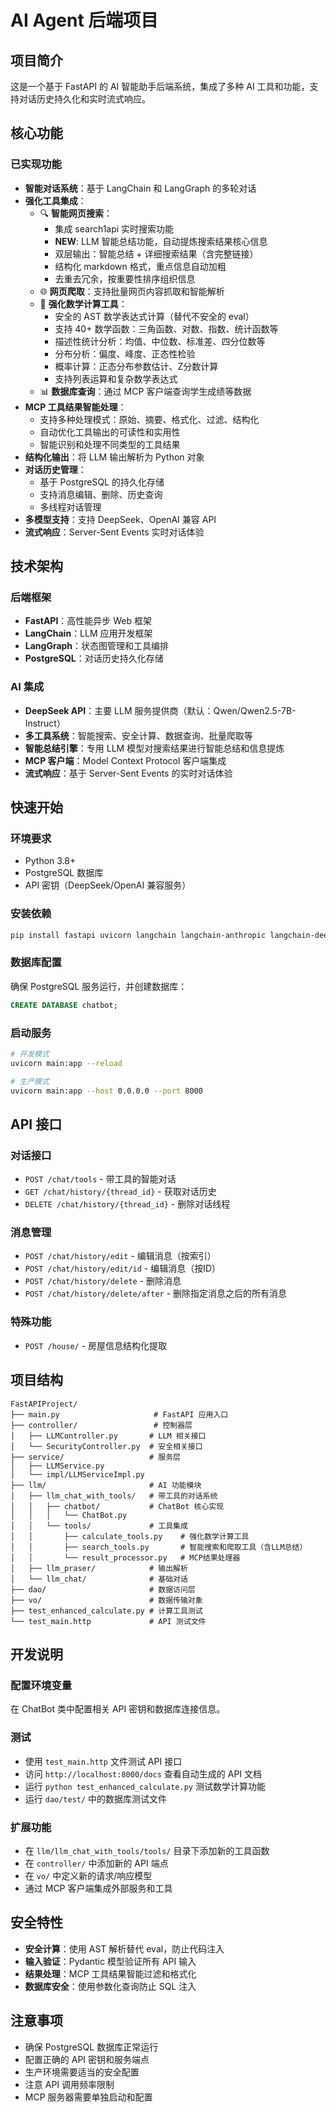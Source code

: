 # AI Agent 后端项目

## 项目简介

这是一个基于 FastAPI 的 AI 智能助手后端系统，集成了多种 AI 工具和功能，支持对话历史持久化和实时流式响应。

## 核心功能

### 已实现功能

- **智能对话系统**：基于 LangChain 和 LangGraph 的多轮对话
- **强化工具集成**：
  - 🔍 **智能网页搜索**：
    - 集成 search1api 实时搜索功能
    - **NEW**: LLM 智能总结功能，自动提炼搜索结果核心信息
    - 双层输出：智能总结 + 详细搜索结果（含完整链接）
    - 结构化 markdown 格式，重点信息自动加粗
    - 去重去冗余，按重要性排序组织信息
  - 🌐 **网页爬取**：支持批量网页内容抓取和智能解析
  - 🧮 **强化数学计算工具**：
    - 安全的 AST 数学表达式计算（替代不安全的 eval）
    - 支持 40+ 数学函数：三角函数、对数、指数、统计函数等
    - 描述性统计分析：均值、中位数、标准差、四分位数等
    - 分布分析：偏度、峰度、正态性检验
    - 概率计算：正态分布参数估计、Z分数计算
    - 支持列表运算和复杂数学表达式
  - 📊 **数据库查询**：通过 MCP 客户端查询学生成绩等数据
- **MCP 工具结果智能处理**：
  - 支持多种处理模式：原始、摘要、格式化、过滤、结构化
  - 自动优化工具输出的可读性和实用性
  - 智能识别和处理不同类型的工具结果
- **结构化输出**：将 LLM 输出解析为 Python 对象
- **对话历史管理**：
  - 基于 PostgreSQL 的持久化存储
  - 支持消息编辑、删除、历史查询
  - 多线程对话管理
- **多模型支持**：支持 DeepSeek、OpenAI 兼容 API
- **流式响应**：Server-Sent Events 实时对话体验

## 技术架构

### 后端框架
- **FastAPI**：高性能异步 Web 框架
- **LangChain**：LLM 应用开发框架
- **LangGraph**：状态图管理和工具编排
- **PostgreSQL**：对话历史持久化存储

### AI 集成
- **DeepSeek API**：主要 LLM 服务提供商（默认：Qwen/Qwen2.5-7B-Instruct）
- **多工具系统**：智能搜索、安全计算、数据查询、批量爬取等
- **智能总结引擎**：专用 LLM 模型对搜索结果进行智能总结和信息提炼
- **MCP 客户端**：Model Context Protocol 客户端集成
- **流式响应**：基于 Server-Sent Events 的实时对话体验

## 快速开始

### 环境要求
- Python 3.8+
- PostgreSQL 数据库
- API 密钥（DeepSeek/OpenAI 兼容服务）

### 安装依赖
```bash
pip install fastapi uvicorn langchain langchain-anthropic langchain-deepseek langchain-openai langgraph psycopg asyncpg fastmcp
```

### 数据库配置
确保 PostgreSQL 服务运行，并创建数据库：
```sql
CREATE DATABASE chatbot;
```

### 启动服务
```bash
# 开发模式
uvicorn main:app --reload

# 生产模式
uvicorn main:app --host 0.0.0.0 --port 8000
```

## API 接口

### 对话接口
- `POST /chat/tools` - 带工具的智能对话
- `GET /chat/history/{thread_id}` - 获取对话历史
- `DELETE /chat/history/{thread_id}` - 删除对话线程

### 消息管理
- `POST /chat/history/edit` - 编辑消息（按索引）
- `POST /chat/history/edit/id` - 编辑消息（按ID）
- `POST /chat/history/delete` - 删除消息
- `POST /chat/history/delete/after` - 删除指定消息之后的所有消息

### 特殊功能
- `POST /house/` - 房屋信息结构化提取

## 项目结构

```
FastAPIProject/
├── main.py                     # FastAPI 应用入口
├── controller/                 # 控制器层
│   ├── LLMController.py       # LLM 相关接口
│   └── SecurityController.py  # 安全相关接口
├── service/                   # 服务层
│   ├── LLMService.py
│   └── impl/LLMServiceImpl.py
├── llm/                       # AI 功能模块
│   ├── llm_chat_with_tools/   # 带工具的对话系统
│   │   ├── chatbot/           # ChatBot 核心实现
│   │   │   └── ChatBot.py
│   │   └── tools/             # 工具集成
│   │       ├── calculate_tools.py    # 强化数学计算工具
│   │       ├── search_tools.py       # 智能搜索和爬取工具（含LLM总结）
│   │       └── result_processor.py   # MCP结果处理器
│   ├── llm_praser/            # 输出解析
│   └── llm_chat/              # 基础对话
├── dao/                       # 数据访问层
├── vo/                        # 数据传输对象
├── test_enhanced_calculate.py # 计算工具测试
└── test_main.http             # API 测试文件
```

## 开发说明

### 配置环境变量
在 ChatBot 类中配置相关 API 密钥和数据库连接信息。

### 测试
- 使用 `test_main.http` 文件测试 API 接口
- 访问 `http://localhost:8000/docs` 查看自动生成的 API 文档
- 运行 `python test_enhanced_calculate.py` 测试数学计算功能
- 运行 `dao/test/` 中的数据库测试文件

### 扩展功能
- 在 `llm/llm_chat_with_tools/tools/` 目录下添加新的工具函数
- 在 `controller/` 中添加新的 API 端点
- 在 `vo/` 中定义新的请求/响应模型
- 通过 MCP 客户端集成外部服务和工具

## 安全特性

- **安全计算**：使用 AST 解析替代 eval，防止代码注入
- **输入验证**：Pydantic 模型验证所有 API 输入
- **结果处理**：MCP 工具结果智能过滤和格式化
- **数据库安全**：使用参数化查询防止 SQL 注入

## 注意事项

- 确保 PostgreSQL 数据库正常运行
- 配置正确的 API 密钥和服务端点
- 生产环境需要适当的安全配置
- 注意 API 调用频率限制
- MCP 服务器需要单独启动和配置